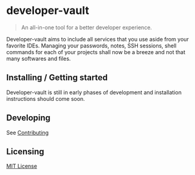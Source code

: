 # developer-vault
> An all-in-one tool for a better developer experience.

Developer-vault aims to include all services that you use aside from your favorite IDEs. 
Managing your passwords, notes, SSH sessions, shell commands for each of your projects shall now be a breeze and not that many softwares and files.

## Installing / Getting started

Developer-vault is still in early phases of development and installation instructions should come soon.

## Developing

See [Contributing](https://github.com/LFBVR/developer-vault/blob/master/CONTRIBUTING.md)

## Licensing

[MIT License](https://github.com/LFBVR/developer-vault/blob/master/LICENSE)
